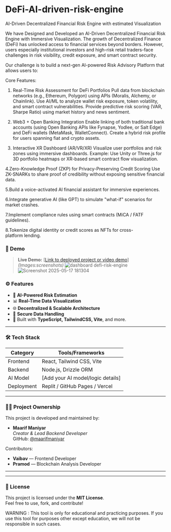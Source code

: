 # DeFi-AI-driven-risk-engine
AI-Driven Decentralized Financial Risk Engine with estimated Visualization


We have Designed and Developed an AI-Driven Decentralized Financial Risk Engine with Immersive Visualization.
The growth of Decentralized Finance (DeFi) has unlocked access to financial services beyond borders. However, users especially institutional investors and high-risk retail traders-face challenges in risk visibility, credit exposure, and smart contract security.

Our challenge is to build a next-gen Al-powered Risk Advisory Platform that allows users to:

Core Features:

1. Real-Time Risk Assessment for DeFi Portfolios
Pull data from blockchain networks (e.g., Ethereum, Polygon) using APIs (Moralis, Alchemy, or Chainlink).
Use AI/ML to analyze wallet risk exposure, token volatility, and smart contract vulnerabilities.
Provide predictive risk scoring (VAR, Sharpe Ratio) using market history and news sentiment.

2. Web3 + Open Banking Integration
Enable linking of both traditional bank accounts (using Open Banking APIs like Fynapse, Yodlee, or Salt Edge) and DeFi wallets (MetaMask, WalletConnect).
Create a hybrid risk profile for users spanning fiat and crypto assets.

3. Interactive XR Dashboard (AR/VR/XR)
Visualize user portfolios and risk zones using immersive dashboards.
Example: Use Unity or Three.js for 3D portfolio heatmaps or XR-based smart contract flow visualization.

4.Zero-Knowledge Proof (ZKP) for Privacy-Preserving Credit Scoring
Use ZK-SNARKs to share proof of credibility without exposing sensitive financial data.

5.Build a voice-activated Al financial assistant for immersive experiences.

6.Integrate generative AI (like GPT) to simulate "what-if" scenarios for market crashes.

7.Implement compliance rules using smart contracts (MiCA / FATF guidelines).

8.Tokenize digital identity or credit scores as NFTs for cross-platform lending.



### 🚀 Demo

> **Live Demo:** [[Link to deployed project or video demo](https://drive.google.com/file/d/1ENtQi3aO7mTx6sipcddBwRyfroFVrpex/view?usp=sharing)]  
> *(Images:screenshots)*
>  ![dashboard defi-risk-engine](https://github.com/user-attachments/assets/003058f1-aab1-4468-b5a1-efc4a474fa15)
> ![Screenshot 2025-05-17 181304](https://github.com/user-attachments/assets/8e354749-0555-4226-a2a0-d99c447dc747)
 


### ⚙️ Features

- 🧠 **AI-Powered Risk Estimation**  
- 📊 **Real-Time Data Visualization**  
- 🌐 **Decentralized & Scalable Architecture**  
- 🔐 **Secure Data Handling**  
- 📁 Built with **TypeScript, TailwindCSS, Vite**, and more.

---

### 🛠️ Tech Stack

| Category         | Tools/Frameworks                    |
|------------------|-------------------------------------|
| Frontend         | React, Tailwind CSS, Vite           |
| Backend          | Node.js, Drizzle ORM                |
| AI Model         | [Add your AI model/logic details]   |
| Deployment       | Replit / GitHub Pages / Vercel      |

---

### 👨‍💻 Project Ownership

This project is developed and maintained by:

- **Maarif Maniyar**  
  _Creator & Lead Backend Developer_  
  GitHub: [@maarifmaniyar](https://github.com/maarifmaniyar)

Contributors:
- **Vaibav** — Frontend Developer  
- **Pramod** — Blockchain Analysis Developer  

---

---

### 🪪 License

This project is licensed under the **MIT License**.  
Feel free to use, fork, and contribute!

WARNING :
This tool is only for educational and practicing purposes. If you use this tool for purposes other except education, we will not be responsible in such cases.

